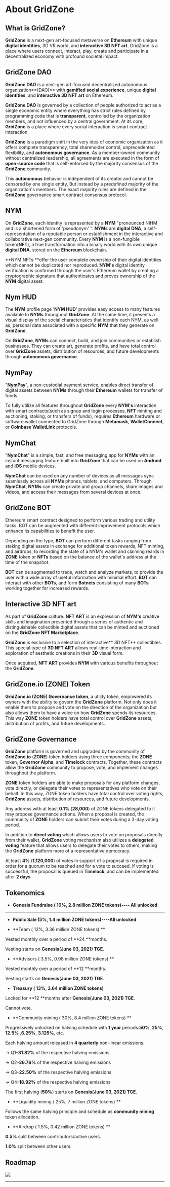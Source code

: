 # About GridZone

## What is GridZone?

**GridZone** is a next-gen art-focused metaverse on **Ethereum** with unique **digital identities**, 3D VR world, and **interactive 3D NFT art**. GridZone is a place where users connect, interact, play, create and participate in a decentralized economy with profound societal impact.



## GridZone DAO

**GridZone DAO** is a next-gen art-focused decentralized autonomous organization**(DAO)** with **gamified social experience**, unique **digital identities**, and **interactive 3D NFT art** on Ethereum.

**GridZone DAO** is governed by a collection of people authorized to act as a single economic entity where everything has strict rules defined by programming code that is **transparent**, controlled by the organization members, and not influenced by a central government. At its core, **GridZone** is a place where every social interaction is smart contract interaction.

**GridZone** is a paradigm shift in the very idea of economic organization as it offers complete transparency, total shareholder control, unprecedented flexibility, and **autonomous governance**. As a member-owned community without centralized leadership, all agreements are executed in the form of **open-source code** that is self-enforced by the majority consensus of the **GridZone** community.

This **autonomous** behavior is independent of its creator and cannot be censored by one single entity, But instead by a predefined majority of the organization's members. The exact majority rules are defined in the **GridZone** governance smart contract consensus protocol.

## NYM

On **GridZone**, each identity is represented by a **NYM** "pronounced NIHM and is a shortened form of 'pseudonym' ". **NYMs** are **digital DNA**, a self-representation of a reputable person or establishment in the interactive and collaborative next-gen community. Every **NYM** is a non-fungible token(**NFT**), a true transformation into a binary world with its own unique **digital DNA**, stored on the **Ethereum** blockchain.

**NYM NFTs **offer the user complete ownership of their digital identities which cannot be duplicated nor reproduced. **NYM's** digital identity verification is confirmed through the user's Ethereum wallet by creating a cryptographic signature that authenticates and proves ownership of the **NYM** digital asset.

## Nym HUD

The **NYM** profile page '**NYM HUD**' provides easy access to many features available to **NYMs** throughout **GridZone**. At the same time, it presents a visual display of the social characteristics that identify each NYM, as well as, personal data associated with a specific **NYM** that they generate on **GridZone**.

On **GridZone**, **NYMs** can connect, build, and join communities or establish businesses. They can create art, generate profits, and have total control over **GridZone** assets, distribution of resources, and future developments through **autonomous governance**.

## NymPay

"**NymPay**", a non-custodial payment service, enables direct transfer of digital assets between **NYMs** through their **Ethereum** wallets for transfer of funds.

To fully utilize all features throughout **GridZone** every **NYM's** interaction with smart contracts(such as signup and login processes, **NFT** minting and auctioning, staking, or transfers of funds), requires **Ethereum** hardware or software wallet connected to GridZone through **Metamask**, **WalletConnect**, or **Coinbase WalletLink** protocols.

## NymChat

"**NymChat**" is a simple, fast, and free messaging app for **NYMs** with an instant messaging feature built into **GridZone** that can be used on **Android** and **iOS** mobile devices.

**NymChat** can be used on any number of devices as all messages sync seamlessly across all **NYMs** phones, tablets, and computers. Through **NymChat**, **NYMs** can create private and group channels, share images and videos, and access their messages from several devices at once.

## GridZone BOT

Ethereum smart contract designed to perform various trading and utility tasks. BOT can be augmented with different improvement protocols which enhance its capabilities to benefit the user.

Depending on the type, **BOT** can perform different tasks ranging from staking digital assets in exchange for additional token rewards, NFT minting, and airdrops, to recording the state of a NYM's wallet and claiming reards in **ZONE** token or **NFTs** based on the balance of the wallet's address at the time of the snapshot.

**BOT** can be augmented to trade, watch and analyze markets, to provide the user with a wide array of useful information with minimal effort. **BOT** can interact with other **BOTs**, and form **Botnets** consisting of many **BOTs** working together for increased rewards.

## Interactive 3D NFT art

As part of **GridZone** culture. **NFT ART** is an expression of **NYM's** creative skills and imagination presented through a series of authentic and distinguishable collectible digital assets that can be minted and auctioned on the **GridZone NFT Marketplace**.

**GridZone** is exclusive to a selection of interactive** 3D NFT** collectibles. This special type of **3D NFT ART** allows real-time interaction and exploration of aesthetic creations in their **3D** visual form.

Once acquired, **NFT ART** provides **NYM** with various benefits throughout the **GridZone**.

## GridZone.io (ZONE) Token

**GridZone.io (ZONE) Governance token**, a utility token, empowered its owners with the ability to govern the **GridZone** platform. Not only does it enable them to propose and vote on the direction of the organization but also allows them to have a voice on how **GridZone** spends its resources. This way **ZONE** token holders have total control over **GridZone** assets, distribution of profits, and future developments.

## GridZone Governance

**GridZone** platform is governed and upgraded by the community of **GridZone.io** (**ZONE**) token holders using three components; the **ZONE** token, **Governor Alpha**, and **Timelock** contracts. Together, these contracts allow the **GridZone** community to propose, vote, and implement changes throughout the platform.

**ZONE** token holders are able to make proposals for any platform changes, vote directly, or delegate their votes to representatives who vote on their behalf. In this way, ZONE token holders have total control over voting rights, **GridZone** assets, distribution of resources, and future developments.

Any address with at least **0.1%** (**28,000**) of ZONE tokens delegated to it may propose governance actions. When a proposal is created, the community of **ZONE** holders can submit their votes during a 3-day voting period.

In addition to **direct voting** which allows users to vote on proposals directly from their wallet, **GridZone** voting mechanism also utilizes a **delegated voting** feature that allows users to delegate their votes to others, making the **GridZone** platform more of a representative democracy.

At least **4%** (**1,120,000**) of votes in support of a proposal is required in order for a quorum to be reached and for a vote to succeed. If voting is successful, the proposal is queued in **Timelock**, and can be implemented after **2 days**.

## Tokenomics

* **Genesis Fundraise ( 10%, 2.8 million ZONE tokens)---- All unlocked**

****

* **Public Sale (5%, 1.4 million ZONE tokens)----All unlocked**



* **Team ( 12%, 3.36 million ZONE tokens) **

Vested monthly over a period of **24 **months.&#x20;

Vesting starts on **Genesis(June 03, 2021) TGE**.&#x20;

* **Advisors ( 3.5%, 0.98 million ZONE tokens) **

Vested monthly over a period of **12 **months.&#x20;

Vesting starts on **Genesis(June 03, 2021) TGE**.&#x20;

* **Treasury ( 13%, 3.64 million ZONE tokens)**

&#x20;Locked for **12 **months after **Genesis(June 03, 2021)  TGE**.&#x20;

Cannot vote.&#x20;

* **Community mining ( 30%, 8.4 million ZONE tokens) **

Progressively unlocked on halving schedule with **1 year** periods:**50%**, **25%**, **12.5%** ,**6.25%**, **3.125%**, etc.&#x20;

Each halving amount released in **4 quarterly** non-linear emissions.&#x20;

→ Q1–**31.82%** of the respective halving emissions&#x20;

→ Q2–**26.76%** of the respective halving emissions&#x20;

→ Q3–**22.50%** of the respective halving emissions&#x20;

→ Q4–**18.92%** of the respective halving emissions&#x20;

The first halving (**50%**) starts on **Genesis(June 03, 2021)  TGE**.&#x20;

* **Liquidity mining ( 25%, 7 million ZONE tokens) **

Follows the same halving principle and schedule as **community mining** token allocation.&#x20;

* **Airdrop ( 1.5%, 0.42 million ZONE tokens) **

**0.5%** split between contributors/active users.&#x20;

**1.0%** split between other users.



## Roadmap

![](../.gitbook/assets/GZ\_ROADMAP.jpeg)

****

